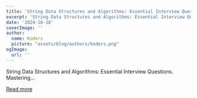 ```yaml
---
title: 'String Data Structures and Algorithms: Essential Interview Questions'
excerpt: 'String Data Structures and Algorithms: Essential Interview Questions.   Mastering...'
date: '2024-10-18'
coverImage: ''
author:
  name: Koders
  picture: "assets/blog/authors/koders.png"
ogImage:
  url: ''
---
```


String Data Structures and Algorithms: Essential Interview Questions.   Mastering...

[Read more](https://dev.to/nozibul_islam_113b1d5334f/string-data-structures-and-algorithms-essential-interview-questions-3go6)
